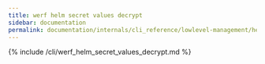 ```yaml
---
title: werf helm secret values decrypt
sidebar: documentation
permalink: documentation/internals/cli_reference/lowlevel-management/helm/secret/values/decrypt.html
---
```


{% include /cli/werf_helm_secret_values_decrypt.md %}
